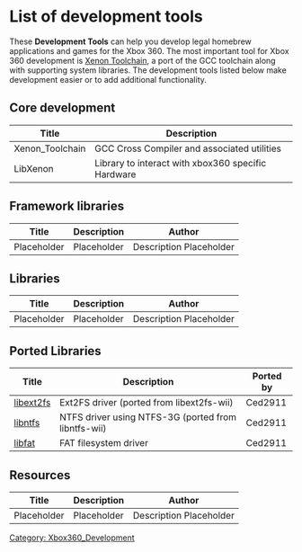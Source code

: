 # List of development tools

These **Development Tools** can help you develop legal homebrew
applications and games for the Xbox 360. The most important tool for
Xbox 360 development is [Xenon Toolchain](../Xenon_Toolchain), a
port of the GCC toolchain along with supporting system libraries. The
development tools listed below make development easier or to add
additional
functionality.

## Core development

| Title            | Description                                        |
| ---------------- | -------------------------------------------------- |
| Xenon_Toolchain  | GCC Cross Compiler and associated utilities        |
| LibXenon         | Library to interact with xbox360 specific Hardware |

## Framework libraries

| Title           | Description     | Author                  |
| --------------- | --------------- | ----------------------- |
| Placeholder     | Placeholder     | Description Placeholder |

## Libraries

| Title           | Description     | Author                  |
| --------------- | --------------- | ----------------------- |
| Placeholder     | Placeholder     | Description Placeholder |

## Ported Libraries

| Title                                                        | Description                                         | Ported by |
| ------------------------------------------------------------ | --------------------------------------------------- | --------- |
| [libext2fs](https://github.com/LibXenonProject/ext2fs-xenon) | Ext2FS driver (ported from libext2fs-wii)           | Ced2911   |
| [libntfs](https://github.com/LibXenonProject/ntfs-xenon)     | NTFS driver using NTFS-3G (ported from libntfs-wii) | Ced2911   |
| [libfat](https://github.com/LibXenonProject/fat-xenon)       | FAT filesystem driver                               | Ced2911   |

## Resources

| Title           | Description     | Author                  |
| --------------- | --------------- | ----------------------- |
| Placeholder    | Placeholder      | Description Placeholder |

[Category: Xbox360_Development](../Category_Xbox360_Development)
